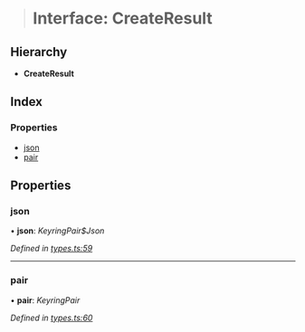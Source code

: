 > # Interface: CreateResult

## Hierarchy

* **CreateResult**

## Index

### Properties

* [json](_types_.createresult.md#json)
* [pair](_types_.createresult.md#pair)

## Properties

###  json

• **json**: *KeyringPair$Json*

*Defined in [types.ts:59](https://github.com/polkadot-js/ui/blob/2c1dadc/packages/ui-keyring/src/types.ts#L59)*

___

###  pair

• **pair**: *KeyringPair*

*Defined in [types.ts:60](https://github.com/polkadot-js/ui/blob/2c1dadc/packages/ui-keyring/src/types.ts#L60)*